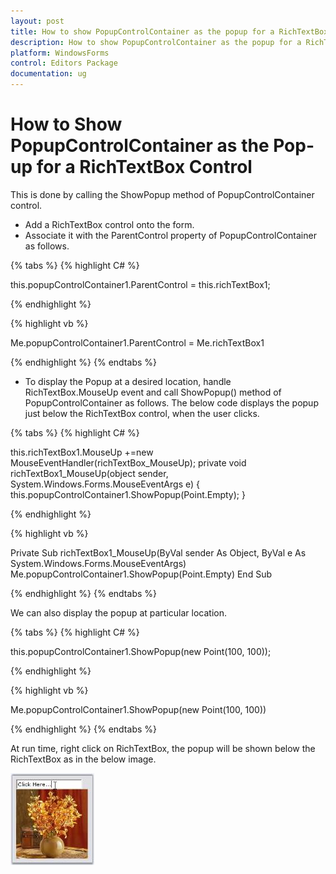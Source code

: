 ```yaml
---
layout: post
title: How to show PopupControlContainer as the popup for a RichTextBox control | WindowsForms | Syncfusion
description: How to show PopupControlContainer as the popup for a RichTextBox control
platform: WindowsForms
control: Editors Package
documentation: ug
---
```





# How to Show PopupControlContainer as the Pop-up for a RichTextBox Control

This is done by calling the ShowPopup method of PopupControlContainer control.

* Add a RichTextBox control onto the form.
* Associate it with the ParentControl property of PopupControlContainer as follows.

{% tabs %}
{% highlight C# %}

this.popupControlContainer1.ParentControl = this.richTextBox1;

{% endhighlight %}

{% highlight vb %}

Me.popupControlContainer1.ParentControl = Me.richTextBox1

{% endhighlight %}
{% endtabs %}

* To display the Popup at a desired location, handle RichTextBox.MouseUp event and call ShowPopup() method of PopupControlContainer as follows. The below code displays the popup just below the RichTextBox control, when the user clicks. 

{% tabs %}
{% highlight C# %}

this.richTextBox1.MouseUp +=new MouseEventHandler(richTextBox_MouseUp);
private void richTextBox1_MouseUp(object sender, System.Windows.Forms.MouseEventArgs e)
{
    this.popupControlContainer1.ShowPopup(Point.Empty);
}

{% endhighlight %}

{% highlight vb %}

Private Sub richTextBox1_MouseUp(ByVal sender As Object, ByVal e As System.Windows.Forms.MouseEventArgs)
Me.popupControlContainer1.ShowPopup(Point.Empty)
End Sub

{% endhighlight %}
{% endtabs %}

We can also display the popup at particular location.

{% tabs %}
{% highlight C# %}

this.popupControlContainer1.ShowPopup(new Point(100, 100));

{% endhighlight %}

{% highlight vb %}

Me.popupControlContainer1.ShowPopup(new Point(100, 100))

{% endhighlight %}
{% endtabs %}

At run time, right click on RichTextBox, the popup will be shown below the RichTextBox as in the below image.

 ![](FAQ_images/Overview_img361.jpeg) 
